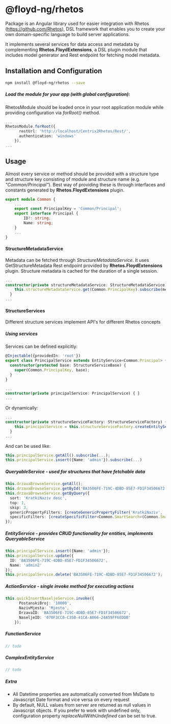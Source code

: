 # @floyd-ng/rhetos
Package is an Angular library used for easier integration with Rhetos (https://github.com/Rhetos), DSL framework that enables you to create your own domain-specific language to build server applications. 

It implements several services for data access and metadata by complementing **Rhetos.FloydExtensions**, a DSL plugin module that includes model generator and Rest endpoint for fetching model metadata.

## Installation and Configuration

```bash
npm install @floyd-ng/rhetos --save
```
##### Load the module for your app (with global configuration):
RhetosModule should be loaded once in your root application module while providing configuration via *forRoot()* method.
```typescript
...
RhetosModule.forRoot({
      restUrl: 'http://localhost/Centrix2Rhetos/Rest/',
      authentication: 'windows'
    }),
...
```
## Usage
Almost every service or method should be provided with a structure type and structure key consisting of module and structure name (e.g. *"Common/Principal"*). Best way of providing these is through interfaces and constants generated by **Rhetos.FloydExtensions** plugin.
```typescript
export module Common {
    ...
    export const PrincipalKey = 'Common/Principal';
    export interface Principal {
        ID?: string;
        Name: string;
    }
    ...
}
```
#### StructureMetadataService
Metadata can be fetched through *StructureMetadataService*. It uses GetStructureMetadata Rest endpoint provided by **Rhetos.FloydExtensions** plugin. Structure metadata is cached for the duration of a single session.
```typescript
...
constructor(private structureMetadataService: StructureMetadataService) {
    this.structureMetadataService.get(Common.PrincipalKey).subscribe(meta => ...)
  }
...
```

#### StructureServices
Different structure services implement API's for different Rhetos concepts


##### Using services
Services can be defined explicitly:
```typescript
@Injectable({providedIn: 'root'})
export class PrincipalService extends EntityService<Common.Principal> {
  constructor(protected base: StructureServiceBase) {
    super(Common.PrincipalKey, base);
  }
}
```
```typescript
...
constructor(private principalService: PrincipalService) { }
...
```

Or dynamically:
```typescript
...
constructor(private structureServiceFactory: StructureServiceFactory) {
    this.principalService = this.structureServiceFactory.createEntityService<Common.Principal>(Common.PrincipalKey);
  }
...
```

And can be used like:
```typescript
this.principalService.getAll().subscribe(...);
this.principalService.insert({Name: 'admin'}).subscribe(...)
```
##### QueryableService - used for structures that have fetchable data
&NewLine;
```typescript
this.drzavaBrowseService.getAll();
this.drzavaBrowseService.getById('BA3506FE-719C-4DBD-85E7-FD1F34506672');
this.drzavaBrowseService.getByQuery({
  sort: 'KratkiNaziv desc',
  top: 1,
  skip: 3,
  genericPropertyFilters: [createGenericPropertyFilter('KratkiNaziv', 'Contains', 'hr')],
  specificFilters: [createSpecificFilter<Common.SmartSearch>(Common.SmartSearchKey, {Pattern: 'ad'})]
});
```
##### *EntityService* - provides CRUD functionality for entities, implements *QueryableService*
&NewLine;
```typescript
this.principalService.insert({Name: 'admin'});
this.principalService.update({
  ID: 'BA3506FE-719C-4DBD-85E7-FD1F34506672', 
  Name: 'admin2'
});
this.principalService.delete('BA3506FE-719C-4DBD-85E7-FD1F34506672');
```
##### *ActionService* - single invoke method for executing actions
&NewLine;
```typescript
this.quickInsertNaseljeService.invoke({
      PostanskiBroj: '10000',
      NazivMjesta: 'Mjesto',
      DrzavaID: 'BA3506FE-719C-4DBD-85E7-FD1F34506672',
      NaseljeID: '070F3CC0-C35B-41CA-A066-24A59FF6EDDB'
    });
```
##### *FunctionService*
&NewLine;
```typescript
// todo
```

##### *ComplexEntityService*
&NewLine;
```typescript
// todo
```

##### *Extra*
* All Datetime properties are automatically converted from MsDate to Javascript Date format and vice versa on every request
* By default, NULL values from server are returned as null values in Javascript objects. If you prefer to work with undefined only, configuration property *replaceNullWithUndefined* can be set to true.

